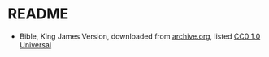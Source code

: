 # README

- Bible, King James Version, downloaded from [archive.org](https://archive.org/details/kjv-text-files), listed [CC0 1.0 Universal](https://creativecommons.org/publicdomain/zero/1.0/)